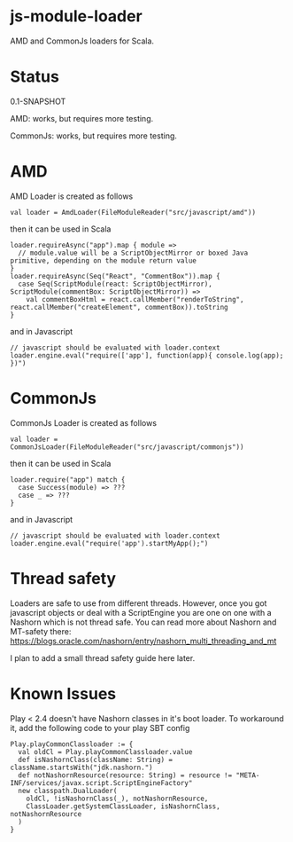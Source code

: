 # js-module-loader
AMD and CommonJs loaders for Scala.

# Status
0.1-SNAPSHOT

AMD: works, but requires more testing.

CommonJs: works, but requires more testing.

# AMD
AMD Loader is created as follows
```
val loader = AmdLoader(FileModuleReader("src/javascript/amd"))
```
then it can be used in Scala
```
loader.requireAsync("app").map { module => 
  // module.value will be a ScriptObjectMirror or boxed Java primitive, depending on the module return value
}
loader.requireAsync(Seq("React", "CommentBox")).map {
  case Seq(ScriptModule(react: ScriptObjectMirror), ScriptModule(commentBox: ScriptObjectMirror)) =>
    val commentBoxHtml = react.callMember("renderToString", react.callMember("createElement", commentBox)).toString
}
```
and in Javascript
```
// javascript should be evaluated with loader.context
loader.engine.eval("require(['app'], function(app){ console.log(app); })")
```

# CommonJs
CommonJs Loader is created as follows
```
val loader = CommonJsLoader(FileModuleReader("src/javascript/commonjs"))
```
then it can be used in Scala
```
loader.require("app") match { 
  case Success(module) => ???
  case _ => ???
}
```
and in Javascript
```
// javascript should be evaluated with loader.context
loader.engine.eval("require('app').startMyApp();")
```

# Thread safety
Loaders are safe to use from different threads.
However, once you got javascript objects or deal with a ScriptEngine you are one on one with a Nashorn which is not thread safe.
You can read more about Nashorn and MT-safety there: https://blogs.oracle.com/nashorn/entry/nashorn_multi_threading_and_mt

I plan to add a small thread safety guide here later.

# Known Issues

Play < 2.4 doesn't have Nashorn classes in it's boot loader. 
To workaround it, add the following code to your play SBT config
```
Play.playCommonClassloader := {
  val oldCl = Play.playCommonClassloader.value
  def isNashornClass(className: String) = className.startsWith("jdk.nashorn.")
  def notNashornResource(resource: String) = resource != "META-INF/services/javax.script.ScriptEngineFactory"
  new classpath.DualLoader(
    oldCl, !isNashornClass(_), notNashornResource,
    ClassLoader.getSystemClassLoader, isNashornClass, notNashornResource
  )
}
```
